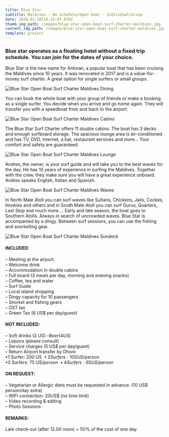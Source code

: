 ```yaml
---
title: Blue Star
subtitle: Maldives - No schedule/Open boat - Individual/Group
date: 2020-03-18T16:35:07.076Z
thumb_img_path: /images/blue-star-open-boat-surf-charter-maldives.jpg
content_img_path: /images/blue-star-open-boat-surf-charter-maldives.jpg
template: project
---
```

### Blue star operates as a floating hotel without a fixed trip schedule. You can join for the dates of your choice.

Blue Star is the new name for Anloran, a popular boat that has been cruising the Maldives since 10 years. It was renovated in 2017 and is a value-for-money surf charter. A great option for single surfers or small groups. 

![Blue Star Open Boat Surf Charter Maldives Dining](/images/blue-star-open-boat-surf-charter-maldives-dining.jpg "Blue Star Open Boat Surf Charter Maldives Dining")

You can book the whole boat with your group of friends or make a booking as a single surfer. You decide when you arrive and go home again. They will transfer you with a speedboat from and back to the airport.

![Blue Star Open Boat Surf Charter Maldives Cabins](/images/blue-star-open-boat-surf-charter-maldives-cabin.jpg "Blue Star Open Boat Surf Charter Maldives Cabins")

The Blue Star Surf Charter offers 11 double cabins. The boat has 3 decks and enough surfboard storage. The spacious lounge area is air-conditioned and has TV, DVD, internet, a bar, restaurant services and more… Your comfort and safety are guaranteed.

![Blue Star Open Boat Surf Charter Maldives Lounge](/images/blue-star-open-boat-surf-charter-maldives-lounge.jpg "Blue Star Open Boat Surf Charter Maldives Lounge")

Andres, the owner, is your surf guide and will take you to the best waves for the day. He has 10 years of experience in surfing the Maldives. Together with the crew, they make sure you will have a great experience onboard. Andres speaks English, Italian and Spanish.

![Blue Star Open Boat Surf Charter Maldives Waves](/images/blue-star-open-boat-surf-charter-maldives-lineup.jpg "Blue Star Open Boat Surf Charter Maldives Waves")

In North Male Atoll you can surf waves like Sultans, Chickens, Jails, Cockes, Honkies and others and in South Male Atoll you can surf Gurus, Quarters, Last Stop and much more…. Early and late season, the boat goes to Southern Atolls. Always in search of uncrowded waves. Blue Star is accompanied by a dingy. Between surf sessions, you can use the fishing and snorkelling gear.

![Blue Star Open Boat Surf Charter Maldives Sundeck](/images/blue-star-open-boat-surf-charter-maldives-sundeck.jpg "Blue Star Open Boat Surf Charter Maldives Sundeck")

#### INCLUDED:

– Meeting at the airport.\
– Welcome drink\
– Accommodation in double cabins\
– Full board (3 meals per day, morning and evening snacks)\
– Coffee, tea and water\
– Surf Guide\
– Local island shopping\
– Dingy capacity for 10 passengers\
– Snorkel and fishing gears\
– GST tax\
– Green Tax (6 US$ per day/guest)

#### NOT INCLUDED:

– Soft drinks (2 US$)\
– Beer (4 US$)\
– Liquors (please consult)\
– Service charges (5 US$ per day/guest)\
– Return Airport transfer by Dhoni:\
•1 Surfer: 200 US$\
•2 Surfers: 100 US$/person\
•3 Surfers: 75 US$/person\
•4 Surfers: 65 US$/person

#### ON REQUEST:

– Vegetarian or Allergic diets must be requested in advance. (10 US$ person/day extra)\
– WIFI connection: 20US$ (no time limit)\
– Video recording & editing\
– Photo Sessions

#### REMARKS:

Late check-out (after 12.00 noon) + 50% of the cost of one day.